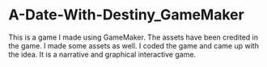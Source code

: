 # A-Date-With-Destiny_GameMaker
This is a game I made using GameMaker. The assets have been credited in the game. I made some assets as well. I coded the game and came up with the idea. It is a narrative and graphical interactive game.
